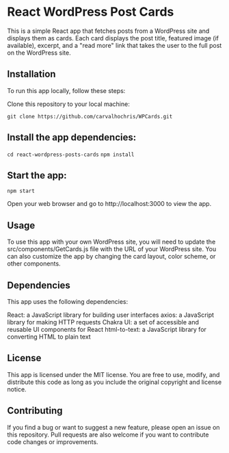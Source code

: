 # React WordPress Post Cards

This is a simple React app that fetches posts from a WordPress site and displays them as cards. Each card displays the post title, featured image (if available), excerpt, and a "read more" link that takes the user to the full post on the WordPress site.

## Installation

To run this app locally, follow these steps:

Clone this repository to your local machine:

`git clone https://github.com/carvalhochris/WPCards.git`

## Install the app dependencies:

`cd react-wordpress-posts-cards`
`npm install`

## Start the app:

`npm start`

Open your web browser and go to http://localhost:3000 to view the app.

## Usage

To use this app with your own WordPress site, you will need to update the src/components/GetCards.js file with the URL of your WordPress site. You can also customize the app by changing the card layout, color scheme, or other components.

## Dependencies

This app uses the following dependencies:

React: a JavaScript library for building user interfaces
axios: a JavaScript library for making HTTP requests
Chakra UI: a set of accessible and reusable UI components for React
html-to-text: a JavaScript library for converting HTML to plain text

## License

This app is licensed under the MIT license. You are free to use, modify, and distribute this code as long as you include the original copyright and license notice.

## Contributing

If you find a bug or want to suggest a new feature, please open an issue on this repository. Pull requests are also welcome if you want to contribute code changes or improvements.